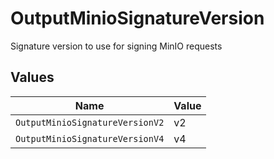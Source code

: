 # OutputMinioSignatureVersion

Signature version to use for signing MinIO requests


## Values

| Name                            | Value                           |
| ------------------------------- | ------------------------------- |
| `OutputMinioSignatureVersionV2` | v2                              |
| `OutputMinioSignatureVersionV4` | v4                              |